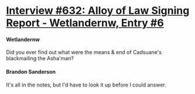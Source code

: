 # [Interview #632: Alloy of Law Signing Report - Wetlandernw, Entry #6](https://www.theoryland.com/intvmain.php?i=632#6)

#### Wetlandernw

Did you ever find out what were the means & end of Cadsuane's blackmailing the Asha'man?

#### Brandon Sanderson

It's all in the notes, but I'd have to look it up before I could answer.

